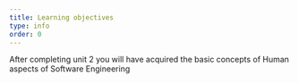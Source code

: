 ```yaml
---
title: Learning objectives
type: info
order: 0
---
```


After completing unit 2 you will have acquired the basic concepts of Human aspects of Software Engineering 
